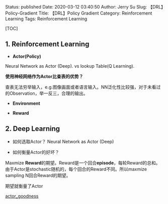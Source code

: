 Status: published
Date: 2020-03-12 03:40:50
Author: Jerry Su
Slug: 【DRL】Policy-Gradient
Title: 【DRL】Policy Gradient
Category: Reinforcement Learning
Tags: Reinforcement Learning 

[TOC]

## 1. Reinforcement Learning

- **Actor(Policy)**


Neural Network as Actor (Deep). vs lookup Table(Q Learning).

**使用神经网络作为Actor比查表的优势？**

查表无法穷举输入，e.g.图像画面或者语言输入。NN泛化性比较强，对于未看过的Observation，举一反三，合理的输出。

- **Environment**

- **Reward**

## 2. Deep Learning

- 如何选取Actor？ Neural Network as Actor (Deep)

- 如何衡量Actor的好坏？

Maxmize **Reward**的期望。Reward是一个回合**episode**，每轮Reward的总和。由于Actor是stochastic随机的，每个回合的Reward不同。所以maxmize sampling N回合Reward的期望。 

期望就衡量了Actor

[actor_goodness](images/RL/actor_goodness.png)